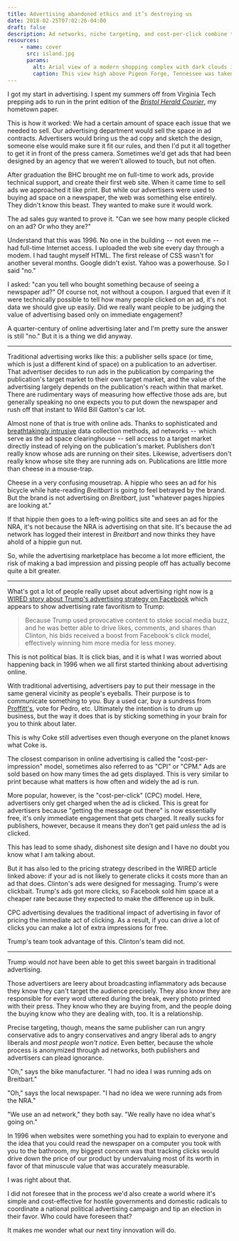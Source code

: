 ```yaml
---
title: Advertising abandoned ethics and it’s destroying us
date: 2018-02-25T07:02:26-04:00
draft: false
description: Ad networks, niche targeting, and cost-per-click combine to polarize a nation.
resources:
    - name: cover
      src: island.jpg
      params:
        alt: Arial view of a modern shopping complex with dark clouds in the distance.
        caption: This view high above Pigeon Forge, Tennessee was taken from inside the giant Ferris wheel at The Island, a shopping complex / arcade near Dollywood.
---
```


I got my start in advertising. I spent my summers off from Virginia Tech prepping ads to run in the print edition of the _[Bristol Herald Courier](http://www.heraldcourier.com/)_, my hometown paper.

This is how it worked: We had a certain amount of space each issue that we needed to sell. Our advertising department would sell the space in ad contracts. Advertisers would bring us the ad copy and sketch the design, someone else would make sure it fit our rules, and then I'd put it all together to get it in front of the press camera. Sometimes we'd get ads that had been designed by an agency that we weren't allowed to touch, but not often.

After graduation the BHC brought me on full-time to work ads, provide technical support, and create their first web site. When it came time to sell ads we approached it like print. But while our advertisers were used to buying ad space on a newspaper, the web was something else entirely. They didn't know this beast. They wanted to make sure it would work.

The ad sales guy wanted to prove it. "Can we see how many people clicked on an ad? Or who they are?"

Understand that this was 1996. No one in the building  --  not even me  --  had full-time Internet access. I uploaded the web site every day through a modem. I had taught myself HTML. The first release of CSS wasn't for another several months. Google didn't exist. Yahoo was a powerhouse. So I said "no."

I asked: "can you tell who bought something because of seeing a newspaper ad?" Of course not, not without a coupon. I argued that even if it were technically possible to tell how many people clicked on an ad, it's not data we should give up easily. Did we really want people to be judging the value of advertising based only on immediate engagement?

A quarter-century of online advertising later and I'm pretty sure the answer is still "no." But it is a thing we did anyway.

---

Traditional advertising works like this: a publisher sells space (or time, which is just a different kind of space) on a publication to an advertiser. That advertiser decides to run ads in the publication by comparing the publication's target market to their own target market, and the value of the advertising largely depends on the publication's reach within that market. There are rudimentary ways of measuring how effective those ads are, but generally speaking no one expects you to put down the newspaper and rush off that instant to Wild Bill Gatton's car lot.

Almost none of that is true with online ads. Thanks to sophisticated and [breathtakingly intrusive](https://www.wired.com/2017/05/hundreds-apps-can-listen-beacons-cant-hear/) data collection methods, ad networks  --  which serve as the ad space clearinghouse  -- sell access to a target market directly instead of relying on the publication's market. Publishers don't really know whose ads are running on their sites. Likewise, advertisers don't really know whose site they are running ads on. Publications are little more than cheese in a mouse-trap.

Cheese in a very confusing mousetrap. A hippie who sees an ad for his bicycle while hate-reading _Breitbart_ is going to feel betrayed by the brand. But the brand is not advertising on _Breitbart_, just "whatever pages hippies are looking at."

If that hippie then goes to a left-wing politics site and sees an ad for the NRA, it's not because the NRA is advertising on that site. It's because the ad network has logged their interest in _Breitbart_ and now thinks they have ahold of a hippie gun nut.

So, while the advertising marketplace has become a lot more efficient, the risk of making a bad impression and pissing people off has actually become quite a bit greater.

---

What's got a lot of people really upset about advertising right now is [a WIRED story about Trump's advertising strategy on Facebook](https://www.wired.com/story/how-trump-conquered-facebookwithout-russian-ads/) which appears to show advertising rate favoritism to Trump:

> Because Trump used provocative content to stoke social media buzz, and he was better able to drive likes, comments, and shares than Clinton, his bids received a boost from Facebook's click model, effectively winning him more media for less money.

This is not political bias. It is click bias, and it is what I was worried about happening back in 1996 when we all first started thinking about advertising online.

With traditional advertising, advertisers pay to put their message in the same general vicinity as people's eyeballs. Their purpose is to communicate something to you. Buy a used car, buy a sundress from [Proffitt's](https://en.wikipedia.org/wiki/Proffitt%27s), vote for Pedro, etc. Ultimately the intention is to drum up business, but the way it does that is by sticking something in your brain for you to think about later.

This is why Coke still advertises even though everyone on the planet knows what Coke is.

The closest comparison in online advertising is called the "cost-per-impression" model, sometimes also referred to as "CPI" or "CPM." Ads are sold based on how many times the ad gets displayed. This is very similar to print because what matters is how often and widely the ad is run.

More popular, however, is the "cost-per-click" (CPC) model. Here, advertisers only get charged when the ad is clicked. This is great for advertisers because "getting the message out there" is now essentially free, it's only immediate engagement that gets charged. It really sucks for publishers, however, because it means they don't get paid _unless_ the ad is clicked.

This has lead to some shady, dishonest site design and I have no doubt you know what I am talking about.

But it has also led to the pricing strategy described in the WIRED article linked above: if your ad is not likely to generate clicks it costs more than an ad that does. Clinton's ads were designed for messaging. Trump's were clickbait. Trump's ads got more clicks, so Facebook sold him space at a cheaper rate because they expected to make the difference up in bulk.

CPC advertising devalues the traditional impact of advertising in favor of pricing the immediate act of clicking. As a result, if you can drive a lot of clicks you can make a lot of extra impressions for free.

Trump's team took advantage of this. Clinton's team did not.

---

Trump would *not* have been able to get this sweet bargain in traditional advertising.

Those advertisers are leery about broadcasting inflammatory ads because they know they can't target the audience precisely. They also know they are responsible for every word uttered during the break, every photo printed with their press. They know who they are buying from, and the people doing the buying know who they are dealing with, too. It is a relationship.

Precise targeting, though, means the same publisher can run angry conservative ads to angry conservatives and angry liberal ads to angry liberals and _most people won't notice_. Even better, because the whole process is anonymized through ad networks, both publishers and advertisers can plead ignorance.

"Oh," says the bike manufacturer. "I had no idea I was running ads on Breitbart." 

"Oh," says the local newspaper. "I had no idea we were running ads from the NRA."

"We use an ad network," they both say. "We really have no idea what's going on."

In 1996 when websites were something you had to explain to everyone and the idea that you could read the newspaper on a computer you took with you to the bathroom, my biggest concern was that tracking clicks would drive down the price of our product by undervaluing most of its worth in favor of that minuscule value that was accurately measurable.

I was right about that.

I did not foresee that in the process we'd also create a world where it's simple and cost-effective for hostile governments and domestic radicals to coordinate a national political advertising campaign and tip an election in their favor. Who could have foreseen that?

It makes me wonder what our next tiny innovation will do.